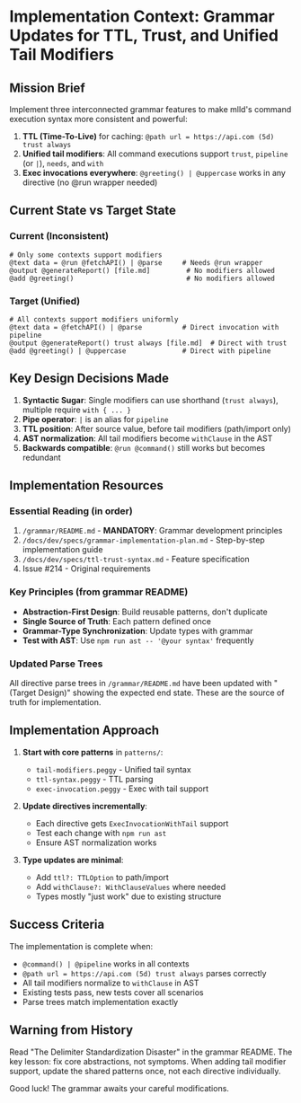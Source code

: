 # Implementation Context: Grammar Updates for TTL, Trust, and Unified Tail Modifiers

## Mission Brief

Implement three interconnected grammar features to make mlld's command execution syntax more consistent and powerful:

1. **TTL (Time-To-Live)** for caching: `@path url = https://api.com (5d) trust always`
2. **Unified tail modifiers**: All command executions support `trust`, `pipeline` (or `|`), `needs`, and `with`
3. **Exec invocations everywhere**: `@greeting() | @uppercase` works in any directive (no @run wrapper needed)

## Current State vs Target State

### Current (Inconsistent)
```mlld
# Only some contexts support modifiers
@text data = @run @fetchAPI() | @parse     # Needs @run wrapper
@output @generateReport() [file.md]         # No modifiers allowed
@add @greeting()                            # No modifiers allowed
```

### Target (Unified)
```mlld
# All contexts support modifiers uniformly
@text data = @fetchAPI() | @parse          # Direct invocation with pipeline
@output @generateReport() trust always [file.md]  # Direct with trust
@add @greeting() | @uppercase              # Direct with pipeline
```

## Key Design Decisions Made

1. **Syntactic Sugar**: Single modifiers can use shorthand (`trust always`), multiple require `with { ... }`
2. **Pipe operator**: `|` is an alias for `pipeline`
3. **TTL position**: After source value, before tail modifiers (path/import only)
4. **AST normalization**: All tail modifiers become `withClause` in the AST
5. **Backwards compatible**: `@run @command()` still works but becomes redundant

## Implementation Resources

### Essential Reading (in order)
1. `/grammar/README.md` - **MANDATORY**: Grammar development principles
2. `/docs/dev/specs/grammar-implementation-plan.md` - Step-by-step implementation guide
3. `/docs/dev/specs/ttl-trust-syntax.md` - Feature specification
4. Issue #214 - Original requirements

### Key Principles (from grammar README)
- **Abstraction-First Design**: Build reusable patterns, don't duplicate
- **Single Source of Truth**: Each pattern defined once
- **Grammar-Type Synchronization**: Update types with grammar
- **Test with AST**: Use `npm run ast -- '@your syntax'` frequently

### Updated Parse Trees
All directive parse trees in `/grammar/README.md` have been updated with "(Target Design)" showing the expected end state. These are the source of truth for implementation.

## Implementation Approach

1. **Start with core patterns** in `patterns/`:
   - `tail-modifiers.peggy` - Unified tail syntax
   - `ttl-syntax.peggy` - TTL parsing
   - `exec-invocation.peggy` - Exec with tail support

2. **Update directives incrementally**:
   - Each directive gets `ExecInvocationWithTail` support
   - Test each change with `npm run ast`
   - Ensure AST normalization works

3. **Type updates are minimal**:
   - Add `ttl?: TTLOption` to path/import
   - Add `withClause?: WithClauseValues` where needed
   - Types mostly "just work" due to existing structure

## Success Criteria

The implementation is complete when:
- `@command() | @pipeline` works in all contexts
- `@path url = https://api.com (5d) trust always` parses correctly
- All tail modifiers normalize to `withClause` in AST
- Existing tests pass, new tests cover all scenarios
- Parse trees match implementation exactly

## Warning from History

Read "The Delimiter Standardization Disaster" in the grammar README. The key lesson: fix core abstractions, not symptoms. When adding tail modifier support, update the shared patterns once, not each directive individually.

Good luck! The grammar awaits your careful modifications.